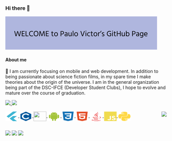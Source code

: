 ### Hi there 👋

![Group 1](https://github.com/pvictor1206/pvictor1206/blob/main/Group%201.png?raw=true)

#### About me
🔭 I am currently focusing on mobile and web development. In addition to being passionate about science fiction films, in my spare time I make theories about the origin of the universe. I am in the general organization being part of the DSC-IFCE (Developer Student Clubs), I hope to evolve and mature over the course of graduation.


<div>
  <a href="https://github.com/pvictor1206">
  <img height="180em" src="https://github-readme-stats.vercel.app/api?username=pvictor1206&show_icons=true&theme=dracula&include_all_commits=true&count_private=true"/>
  <img height="180em" src="https://github-readme-stats.vercel.app/api/top-langs/?username=pvictor1206&layout=compact&langs_count=7&theme=dracula"/>
</div>
  
  <div style="display: inline_block"><br>
    <img align="center" height="30" width="40" src="https://github.com/devicons/devicon/blob/master/icons/flutter/flutter-plain.svg">
    <img align="center" height="30" width="40" src="https://github.com/devicons/devicon/blob/master/icons/c/c-plain.svg">
    <img align="center" height="30" width="40" src="https://cdn.jsdelivr.net/gh/devicons/devicon/icons/kotlin/kotlin-original.svg" />
   <img align="center" height="30" width="40" src="https://github.com/devicons/devicon/blob/master/icons/android/android-plain.svg">
    <img align="center" height="30" width="40" src="https://github.com/devicons/devicon/blob/master/icons/css3/css3-plain.svg">
    <img align="center" height="30" width="40" src="https://github.com/devicons/devicon/blob/master/icons/html5/html5-plain.svg">
    <img align="center" height="30" width="40" src="https://github.com/devicons/devicon/blob/master/icons/java/java-plain.svg">
    <img align="center" height="30" width="40" src="https://github.com/devicons/devicon/blob/master/icons/javascript/javascript-plain.svg">
    <img align="center" height="30" width="40" src="https://github.com/devicons/devicon/blob/master/icons/python/python-plain.svg">
    

    
  <img align="right" src="https://i.pinimg.com/originals/a4/4a/59/a44a59a7acc7b172d9a581b619f57c20.gif" height="200">
</div>
  
   ##
 
  
  <div> 
  <a href="https://www.instagram.com/mpaulovictor/" target="_blank"><img src="https://img.shields.io/badge/-Instagram-%23E4405F?style=for-the-badge&logo=instagram&logoColor=white" target="_blank"></a> 
  <a href = "mailto:paulomagalhaes1206@gmail.com"><img src="https://img.shields.io/badge/-Gmail-%23333?style=for-the-badge&logo=gmail&logoColor=white" target="_blank"></a>
  <a href="https://www.linkedin.com/in/paulo-magalh%C3%A3es-79a474174/" target="_blank"><img src="https://img.shields.io/badge/-LinkedIn-%230077B5?style=for-the-badge&logo=linkedin&logoColor=white" target="_blank"></a> 
 
 
</div>

  



<!--
**pvictor1206/pvictor1206** is a ✨ _special_ ✨ repository because its `README.md` (this file) appears on your GitHub profile.

Here are some ideas to get you started:

- 🔭 I’m currently working on ...
- 🌱 I’m currently learning ...
- 👯 I’m looking to collaborate on ...
- 🤔 I’m looking for help with ...
- 💬 Ask me about ...
- 📫 How to reach me: ...
- 😄 Pronouns: ...
- ⚡ Fun fact: ...
-->
